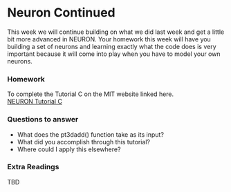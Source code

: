 # Neuron Continued 
This week we will continue building on what we did last week and get a little bit more advanced in NEURON. Your homework this week will have you building a set of neurons and learning exactly what the code does is very important because it will come into play when you have to model your own neurons. 

### Homework
To complete the Tutorial C on the MIT website linked here. <br>
<a href="http://web.mit.edu/neuron_v7.4/nrntuthtml/tutorial/tutC.html">NEURON Tutorial C</a><br>

### Questions to answer
- What does the pt3dadd() function take as its input?
- What did you accomplish through this tutorial?
- Where could I apply this elsewhere?

### Extra Readings
TBD
